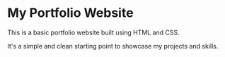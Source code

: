 # My Portfolio Website

This is a basic portfolio website built using HTML and CSS.

It's a simple and clean starting point to showcase my projects and skills.